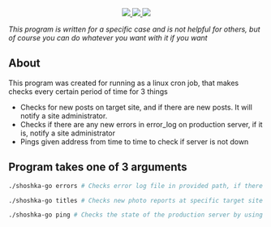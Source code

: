 <p align="center">
    <a href="https://travis-ci.org/SerhiiCho/shoshka-go">
        <img src="https://travis-ci.org/SerhiiCho/shoshka-go.svg?branch=master">
    </a>
    <a href="https://scrutinizer-ci.com/g/SerhiiCho/shoshka-go/">
        <img src="https://scrutinizer-ci.com/g/SerhiiCho/shoshka-go/badges/build.png?b=master">
    </a>
    <a href="https://scrutinizer-ci.com/g/SerhiiCho/shoshka-go/">
        <img src="https://scrutinizer-ci.com/g/SerhiiCho/shoshka-go/badges/quality-score.png?b=master">
    </a>
</p>

_This program is written for a specific case and is not helpful for others, but of course you can do whatever you want with it if you want_

## About

This program was created for running as a linux cron job, that makes checks every certain period of time for 3 things

* Checks for new posts on target site, and if there are new posts. It will notify a site administrator.
* Checks if there are any new errors in error_log on production server, if it is, notify a site administrator
* Pings given address from time to time to check if server is not down

## Program takes one of 3 arguments

```bash
./shoshka-go errors # Checks error log file in provided path, if there are new errors added to it it will send a telegram message to a certain chat.
```
```bash
./shoshka-go titles # Checks new photo reports at specific target site by parsing html and checking if there are new posts added. If new added, it takes the title, link and image url and sends it to a telegram chat.
```
```bash
./shoshka-go ping # Checks the state of the production server by using ping command. Sends 3 ping requests and if 1 of 3 requests is not successful, sends telegram message to a provided chat.
```